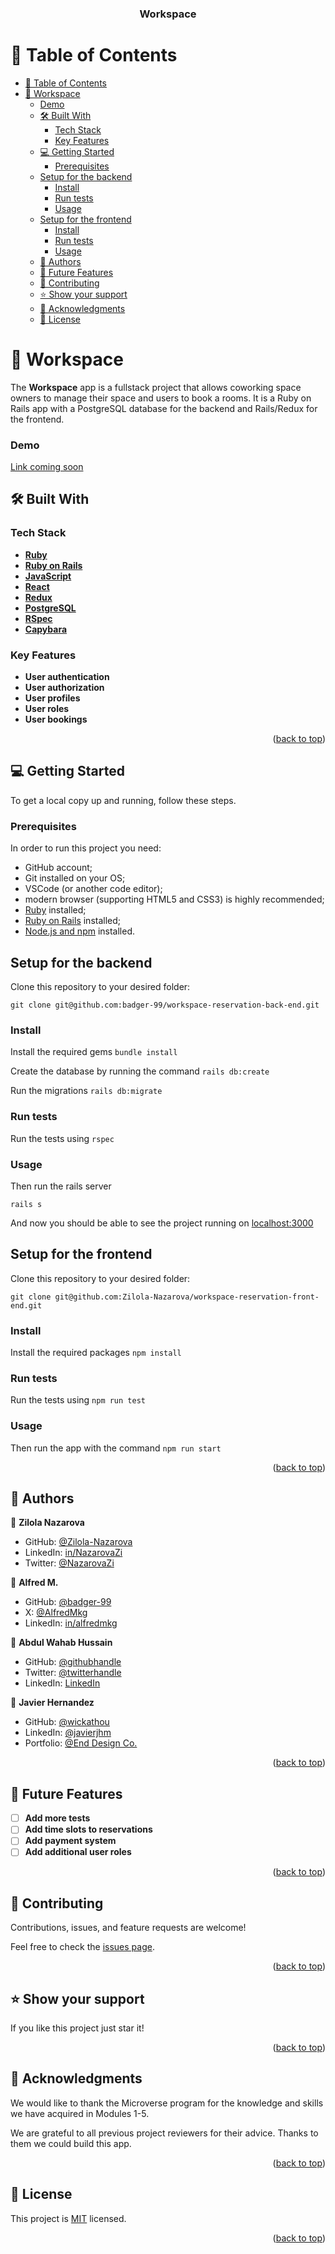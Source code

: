 <h3 align="center"><b>Workspace</b></h3>

<a name="readme-top"></a>

# 📗 Table of Contents

- [📗 Table of Contents](#-table-of-contents)
- [📖 Workspace ](#-workspace-)
    - [Demo](#demo)
  - [🛠 Built With ](#-built-with-)
    - [Tech Stack ](#tech-stack-)
    - [Key Features ](#key-features-)
  - [💻 Getting Started ](#-getting-started-)
    - [Prerequisites](#prerequisites)
  - [Setup for the backend](#setup-for-the-backend)
    - [Install](#install)
    - [Run tests](#run-tests)
    - [Usage](#usage)
  - [Setup for the frontend](#setup-for-the-frontend)
    - [Install](#install-1)
    - [Run tests](#run-tests-1)
    - [Usage](#usage-1)
  - [👥 Authors ](#-authors-)
  - [🔭 Future Features ](#-future-features-)
  - [🤝 Contributing ](#-contributing-)
  - [⭐️ Show your support ](#️-show-your-support-)
  - [🙏 Acknowledgments ](#-acknowledgments-)
  - [📝 License ](#-license-)


# 📖 Workspace <a name="about-project"></a>

The **Workspace** app is a fullstack project that allows coworking space owners to manage their space and users to book a rooms. It is a Ruby on Rails app with a PostgreSQL database for the backend and Rails/Redux for the frontend.

### Demo
[Link coming soon](#)

## 🛠 Built With <a name="built-with"></a>

### Tech Stack <a name="tech-stack"></a>

- **[Ruby](https://www.ruby-lang.org/en/)**
- **[Ruby on Rails](https://rubyonrails.org/)**
- **[JavaScript](https://www.javascript.com/)**
- **[React](https://reactjs.org/)**
- **[Redux](https://redux.js.org/)**
- **[PostgreSQL](https://www.postgresql.org/)**
- **[RSpec](https://rspec.info/)**
- **[Capybara](https://github.com/teamcapybara/capybara)**

### Key Features <a name="key-features"></a>

- **User authentication**
- **User authorization**
- **User profiles**
- **User roles**
- **User bookings**

<p align="right">(<a href="#readme-top">back to top</a>)</p>


## 💻 Getting Started <a name="getting-started"></a>

To get a local copy up and running, follow these steps.

### Prerequisites

In order to run this project you need:

- GitHub account;
- Git installed on your OS;
- VSCode (or another code editor);
- modern browser (supporting HTML5 and CSS3) is highly recommended;
- [Ruby](https://www.ruby-lang.org/en/documentation/installation/) installed;
- [Ruby on Rails](https://gorails.com/guides) installed;
- [Node.js and npm](https://nodejs.org/) installed.

## Setup for the backend

Clone this repository to your desired folder:

`git clone git@github.com:badger-99/workspace-reservation-back-end.git`

### Install

Install the required gems
`bundle install`

Create the database by running the command
`rails db:create`

Run the migrations
`rails db:migrate`

### Run tests

Run the tests using
`rspec`

### Usage

Then run the rails server

`rails s`

And now you should be able to see the project running on [localhost:3000](http://localhost:3000/)

## Setup for the frontend

Clone this repository to your desired folder:

`git clone git@github.com:Zilola-Nazarova/workspace-reservation-front-end.git`

### Install

Install the required packages
`npm install`

### Run tests

Run the tests using
`npm run test`

### Usage

Then run the app with the command
`npm run start`

<p align="right">(<a href="#readme-top">back to top</a>)</p>


## 👥 Authors <a name="authors"></a>

👤 **Zilola Nazarova**

- GitHub: [@Zilola-Nazarova](https://github.com/Zilola-Nazarova)
- LinkedIn: [in/NazarovaZi](https://www.linkedin.com/in/zilola-nazarova)
- Twitter: [@NazarovaZi](https://twitter.com/NazarovaZi)

👤 **Alfred M.**

- GitHub: [@badger-99](https://github.com/badger-99)
- X: [@AlfredMkg](https://twitter.com/AlfredMkg)
- LinkedIn: [in/alfredmkg](https://www.linkedin.com/in/alfredmkg)

👤 **Abdul Wahab Hussain**

- GitHub: [@githubhandle](https://github.com/Abdulwhbhussain)
- Twitter: [@twitterhandle](https://twitter.com/AbdulWhbHussain)
- LinkedIn: [LinkedIn](https://www.linkedin.com/in/abdulwhbhussain)

👤 **Javier Hernandez**

- GitHub: [@wickathou](https://github.com/wickathou)
- LinkedIn: [@javierjhm](https://www.linkedin.com/in/javierjhm/)
- Portfolio: [@End Design Co.](https://enddesign.co/)

<p align="right">(<a href="#readme-top">back to top</a>)</p>


## 🔭 Future Features <a name="future-features"></a>

- [ ] **Add more tests**
- [ ] **Add time slots to reservations**
- [ ] **Add payment system**
- [ ] **Add additional user roles**

<p align="right">(<a href="#readme-top">back to top</a>)</p>


## 🤝 Contributing <a name="contributing"></a>

Contributions, issues, and feature requests are welcome!

Feel free to check the [issues page](../../issues/).

<p align="right">(<a href="#readme-top">back to top</a>)</p>


## ⭐️ Show your support <a name="support"></a>

If you like this project just star it!

<p align="right">(<a href="#readme-top">back to top</a>)</p>


## 🙏 Acknowledgments <a name="acknowledgements"></a>

We would like to thank the Microverse program for the knowledge and skills we have acquired in Modules 1-5.

We are grateful to all previous project reviewers for their advice. Thanks to them we could build this app.

<p align="right">(<a href="#readme-top">back to top</a>)</p>

## 📝 License <a name="license"></a>

This project is [MIT](./LICENSE) licensed.

<p align="right">(<a href="#readme-top">back to top</a>)</p>